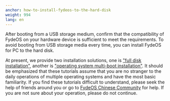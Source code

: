 ```yaml
---
anchor: how-to-install-fydeos-to-the-hard-disk
weight: 994
lang: en
---
```

After booting from a USB storage medium, confirm that the compatibility of FydeOS on your hardware device is sufficient to meet the requirements. To avoid booting from USB storage media every time, you can install FydeOS for PC to the hard disk.

At present, we provide two installation solutions, one is ["full disk installation"](https://faq.fydeos.com/en/getting-started/install-fydeos-to-hdd/), another is ["operating system multi-boot installation"](https://faq.fydeos.com/en/recipes/dual-boot/). It should be emphasized that these tutorials assume that you are no stranger to the daily operations of multiple operating systems and have the most basic familiarity. If you find these tutorials difficult to understand, please seek the help of friends around you or go to [FydeOS Chinese Community](https://community.fydeos.com/) for help. If you are not sure about your operation, please do not continue.
